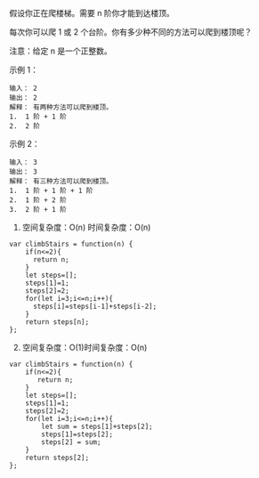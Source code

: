 假设你正在爬楼梯。需要 n 阶你才能到达楼顶。

每次你可以爬 1 或 2 个台阶。你有多少种不同的方法可以爬到楼顶呢？

注意：给定 n 是一个正整数。

示例 1：
````
输入： 2
输出： 2
解释： 有两种方法可以爬到楼顶。
1.  1 阶 + 1 阶
2.  2 阶
````
示例 2：
````
输入： 3
输出： 3
解释： 有三种方法可以爬到楼顶。
1.  1 阶 + 1 阶 + 1 阶
2.  1 阶 + 2 阶
3.  2 阶 + 1 阶
````

1. 空间复杂度：O(n) 时间复杂度：O(n)
````
var climbStairs = function(n) {
    if(n<=2){
      return n;
    }
    let steps=[];
    steps[1]=1;
    steps[2]=2;
    for(let i=3;i<=n;i++){
      steps[i]=steps[i-1]+steps[i-2];
    }
    return steps[n];
};
````
2. 空间复杂度：O(1)时间复杂度：O(n)
````
var climbStairs = function(n) {
    if(n<=2){
       return n;
    }
    let steps=[];
    steps[1]=1;
    steps[2]=2;
    for(let i=3;i<=n;i++){
        let sum = steps[1]+steps[2];
        steps[1]=steps[2];
        steps[2] = sum;
    }
    return steps[2];
};
````
